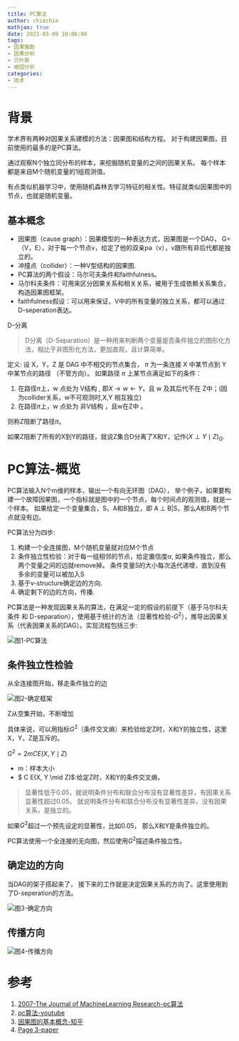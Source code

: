 ```yaml
---
title: PC算法
author: chiechie
mathjax: true
date: 2021-03-09 10:06:00
tags:
- 因果推断
- 因果分析
- 贝叶斯
- 根因分析
categories:
- 技术
---
```


# 背景

学术界有两种对因果关系建模的方法：因果图和结构方程。
对于构建因果图，目前使用的最多的是PC算法。

通过观察N个独立同分布的样本，来挖掘随机变量的之间的因果关系。
每个样本都是来自M个随机变量的1组观测值。

有点类似机器学习中，使用随机森林去学习特征的相关性。特征就类似因果图中的节点，也就是随机变量。

##  基本概念

- 因果图（cause graph）：因果模型的一种表达方式，因果图是一个DAG， G=（V，E），对于每一个节点v，给定了他的双亲pa（v），v跟所有非后代都是独立的。
- 冲撞点（collider）：一种V型结构的因果图.
- PC算法的两个假设：马尔可夫条件和faithfulness。
- 马尔科夫条件：可用来区分因果关系和相关关系，被用于生成依赖关系集合，构造因果图框架。
- faithfulness假设：可以用来保证，V中的所有变量的独立关系，都可以通过D-seperation表达。

D-分离

> D分离（D-Separation）是一种用来判断两个变量是否条件独立的图形化方法，相比于非图形化方法，更加直观，且计算简单。 

定义: 设 X，Y，Z 是 DAG 中不相交的节点集合， $\pi$ 为一条连接 X 中某节点到 Y 中某节点的路径 （不管方向）。 如果路径 $\pi$ 上某节点满足如下的条件：

1. 在路径$\pi$上，w 点处为 V结构 , 即$X \rightarrow w \leftarrow Y$，且 w 及其后代不在 Z中；(因为collider关系，w不可观测时,X,Y 相互独立)
2. 在路径$\pi$上，w 点处为 非V结构 ，且w在Z中 。

则称Z阻断了路径$\pi$。 

如果Z阻断了所有的X到Y的路径，就说Z集合D分离了X和Y，记作$(X \perp Y \mid Z)_{G}$.


# PC算法-概览

PC算法输入N个m维的样本，输出一个有向无环图（DAG），
举个例子，如果要构建一个故障因果图，一个指标就是图中的一个节点，每个时间点的观测值，就是一个样本。
如果给定一个变量集合，S，A和B独立，即 A ⊥ B|S，那么A和B两个节点就没有边。

PC算法分为四步:

1) 构建一个全连接图，M个随机变量就对应M个节点
2) 条件独立性检验：对于每一组相邻的节点，给定置信度$\alpha$, 如果条件独立，那么两个变量之间的边就remove掉。
   条件变量S的大小每次迭代递增，直到没有多余的变量可以被加入S
3) 基于v-structure确定边的方向.
4) 确定剩下的边的方向，传播.

PC算法是一种发现因果关系的算法，在满足一定的假设的前提下（基于马尔科夫条件 和 D-separation），使用基于统计的方法（显著性检验-$G^2$），推导出因果关系（代表因果关系的DAG）。实现流程包括三步:

![图1-PC算法](pc-overview.png)

## 条件独立性检验

从全连接图开始，移走条件独立的边

![图2-确定框架](pc1.png)

Z从空集开始，不断增加

具体来说，可以用指标$G^2$（条件交叉熵）来检验给定Z时，X和Y的独立性，这里X，Y，Z是互斥的。

$G^{2}=2 m C E(X, Y \mid Z)$

- m：样本大小
- $ C E(X, Y \mid Z)$:给定Z时，X和Y的条件交叉熵，

> 显著性低于0.05，就说明条件分布和联合分布没有显著性差异，有因果关系
> 显著性超过0.05， 就说明条件分布和联合分布没有显著性差异，没有因果关系，是独立的。

如果$G^2$超过一个预先设定的显著性，比如0.05， 那么X和Y是条件独立的。

PC算法使用一个全连接的无向图，然后使用$G^2$描述条件独立性。


## 确定边的方向

当DAG的架子搭起来了， 接下来的工作就是决定因果关系的方向了。这里使用到了D-seperation的方法。 

![图3-确定方向](pc2.png)

## 传播方向

![图4-传播方向](pc3.png)


# 参考

1. [2007-The Journal of MachineLearning Research-pc算法](https://www.jmlr.org/papers/volume8/kalisch07a/kalisch07a.pdf)
2. [pc算法-youtube](https://www.youtube.com/watch?v=o2A61bJ0UCw)
3. [因果图的基本概念-知乎](https://zhuanlan.zhihu.com/p/269625734)
4. [Page,3-paper](https://netman.aiops.org/wp-content/uploads/2020/06/%E5%AD%9F%E5%AA%9B.pdf)